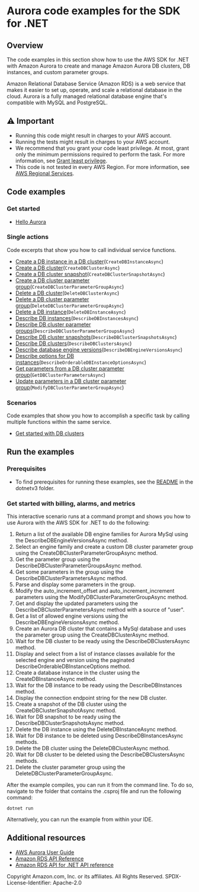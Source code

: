 # Aurora code examples for the SDK for .NET

## Overview
The code examples in this section show how to use the AWS SDK for .NET with Amazon Aurora
to create and manage Amazon Aurora DB clusters, DB instances, and custom parameter groups.

Amazon Relational Database Service (Amazon RDS) is a web service that makes it easier
to set up, operate, and scale a relational database in the cloud. Aurora is a fully
managed relational database engine that's compatible with MySQL and PostgreSQL.

## ⚠️ Important
* Running this code might result in charges to your AWS account.
* Running the tests might result in charges to your AWS account.
* We recommend that you grant your code least privilege. At most, grant only the minimum permissions required to perform the task. For more information, see [Grant least privilege](https://docs.aws.amazon.com/IAM/latest/UserGuide/best-practices.html#grant-least-privilege).
* This code is not tested in every AWS Region. For more information, see [AWS Regional Services](https://aws.amazon.com/about-aws/global-infrastructure/regional-product-services).

## Code examples

### Get started

* [Hello Aurora](Actions/HelloAurora.cs)

### Single actions
Code excerpts that show you how to call individual service functions.

* [Create a DB instance in a DB cluster](Actions/AuroraWrapper.cs)(`CreateDBInstanceAsync`)
* [Create a DB cluster](Actions/AuroraWrapper.cs)(`CreateDBClusterAsync`)
* [Create a DB cluster snapshot](Actions/AuroraWrapper.cs)(`CreateDBClusterSnapshotAsync`)
* [Create a DB cluster parameter group](Actions/AuroraWrapper.cs)(`CreateDBClusterParameterGroupAsync`)
* [Delete a DB cluster](Actions/AuroraWrapper.cs)(`DeleteDBClusterAsync`)
* [Delete a DB cluster parameter group](Actions/AuroraWrapper.cs)(`DeleteDBClusterParameterGroupAsync`)
* [Delete a DB instance](Actions/AuroraWrapper.cs)(`DeleteDBInstanceAsync`)
* [Describe DB instances](Actions/AuroraWrapper.cs)(`DescribeDBInstancesAsync`)
* [Describe DB cluster parameter groups](Actions/AuroraWrapper.cs)(`DescribeDBClusterParameterGroupsAsync`)
* [Describe DB cluster snapshots](Actions/AuroraWrapper.cs)(`DescribeDBClusterSnapshotsAsync`)
* [Describe DB clusters](Actions/AuroraWrapper.cs)(`DescribeDBClustersAsync`)
* [Describe database engine versions](Actions/AuroraWrapper.cs)(`DescribeDBEngineVersionsAsync`)
* [Describe options for DB instances](Actions/AuroraWrapper.cs)(`DescribeOrderableDBInstanceOptionsAsync`)
* [Get parameters from a DB cluster parameter group](Actions/AuroraWrapper.cs)(`GetDBClusterParametersAsync`)
* [Update parameters in a DB cluster parameter group](Actions/AuroraWrapper.cs)(`ModifyDBClusterParameterGroupAsync`)

### Scenarios

Code examples that show you how to accomplish a specific task by calling
multiple functions within the same service.

* [Get started with DB clusters](Scenarios/AuroraScenario.cs)

## Run the examples

### Prerequisites
* To find prerequisites for running these examples, see the
  [README](../README.md#Prerequisites) in the dotnetv3 folder.

### Get started with billing, alarms, and metrics

This interactive scenario runs at a command prompt and shows you how to use
Aurora with the AWS SDK for .NET to do the following:

1.  Return a list of the available DB engine families for Aurora MySql using the DescribeDBEngineVersionsAsync method.
2.  Select an engine family and create a custom DB cluster parameter group using the CreateDBClusterParameterGroupAsync method.
3.  Get the parameter group using the DescribeDBClusterParameterGroupsAsync method.
4.  Get some parameters in the group using the DescribeDBClusterParametersAsync method.
5.  Parse and display some parameters in the group.
6.  Modify the auto_increment_offset and auto_increment_increment parameters
    using the ModifyDBClusterParameterGroupAsync method.
7.  Get and display the updated parameters using the DescribeDBClusterParametersAsync method with a source of "user".
8.  Get a list of allowed engine versions using the DescribeDBEngineVersionsAsync method.
9.  Create an Aurora DB cluster that contains a MySql database and uses the parameter group 
    using the CreateDBClusterAsync method.
10. Wait for the DB cluster to be ready using the DescribeDBClustersAsync method.
11. Display and select from a list of instance classes available for the selected engine and version
    using the paginated DescribeOrderableDBInstanceOptions method.
12. Create a database instance in the cluster using the CreateDBInstanceAsync method.
13. Wait for the DB instance to be ready using the DescribeDBInstances method.
14. Display the connection endpoint string for the new DB cluster.
15. Create a snapshot of the DB cluster using the CreateDBClusterSnapshotAsync method.
16. Wait for DB snapshot to be ready using the DescribeDBClusterSnapshotsAsync method.
17. Delete the DB instance using the DeleteDBInstanceAsync method.
18. Wait for DB instance to be deleted using DescribeDBInstancesAsync methods.
19. Delete the DB cluster using the DeleteDBClusterAsync method.
20. Wait for DB cluster to be deleted using the DescribeDBClustersAsync methods.
21. Delete the cluster parameter group using the DeleteDBClusterParameterGroupAsync.

After the example compiles, you can run it from the command line. To do so,
navigate to the folder that contains the .csproj file and run the following
command:

```
dotnet run
```

Alternatively, you can run the example from within your IDE.

## Additional resources
* [AWS Aurora User Guide](https://docs.aws.amazon.com/AmazonRDS/latest/AuroraUserGuide/CHAP_AuroraOverview.html)
* [Amazon RDS API Reference](https://docs.aws.amazon.com/AmazonRDS/latest/APIReference/Welcome.html)
* [Amazon RDS API for .NET API reference](https://docs.aws.amazon.com/sdkfornet/v3/apidocs/items/RDS/NRDS.html)

Copyright Amazon.com, Inc. or its affiliates. All Rights Reserved. SPDX-License-Identifier: Apache-2.0
